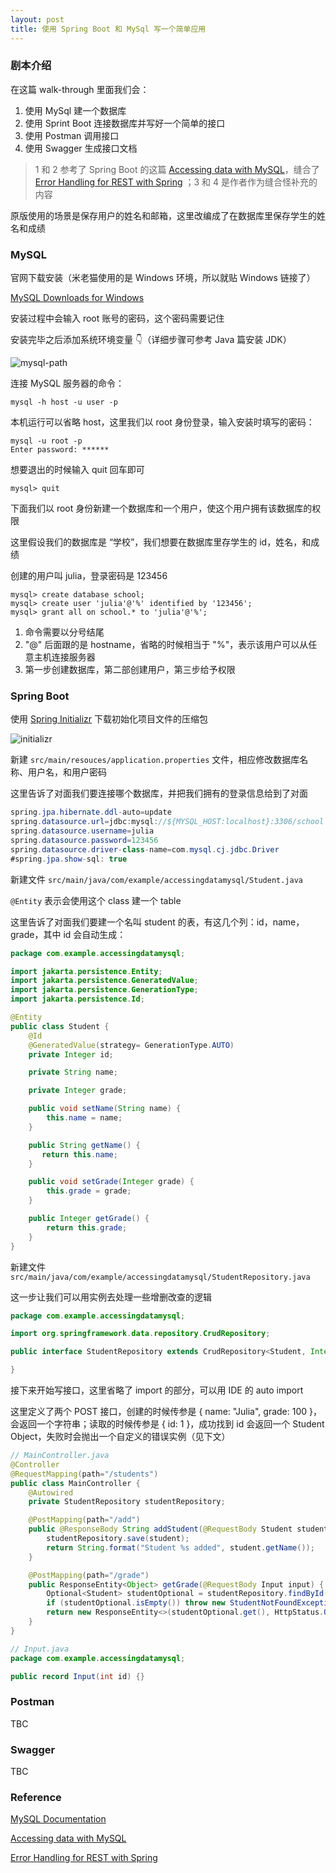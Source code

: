 ```yaml
---
layout: post
title: 使用 Spring Boot 和 MySql 写一个简单应用
---
```

### 剧本介绍
在这篇 walk-through 里面我们会：
1. 使用 MySql 建一个数据库
2. 使用 Sprint Boot 连接数据库并写好一个简单的接口
3. 使用 Postman 调用接口
4. 使用 Swagger 生成接口文档

> 1 和 2 参考了 Spring Boot 的这篇 [Accessing data with MySQL]，缝合了 [Error Handling for REST with Spring] ；3 和 4 是作者作为缝合怪补充的内容

原版使用的场景是保存用户的姓名和邮箱，这里改编成了在数据库里保存学生的姓名和成绩

### MySQL
官网下载安装（米老猫使用的是 Windows 环境，所以就贴 Windows 链接了）

[MySQL Downloads for Windows]

安装过程中会输入 root 账号的密码，这个密码需要记住

安装完毕之后添加系统环境变量 👇（详细步骤可参考 Java 篇安装 JDK）

![mysql-path](/assets/get-grade/mysql-path.png)

连接 MySQL 服务器的命令：

```shell
mysql -h host -u user -p
```

本机运行可以省略 host，这里我们以 root 身份登录，输入安装时填写的密码：

```shell
mysql -u root -p
Enter password: ******
```

想要退出的时候输入 quit 回车即可

```shell
mysql> quit
```

下面我们以 root 身份新建一个数据库和一个用户，使这个用户拥有该数据库的权限

这里假设我们的数据库是 “学校”，我们想要在数据库里存学生的 id，姓名，和成绩

创建的用户叫 julia，登录密码是 123456

```shell
mysql> create database school;
mysql> create user 'julia'@'%' identified by '123456';
mysql> grant all on school.* to 'julia'@'%';
```

1. 命令需要以分号结尾
2. "@" 后面跟的是 hostname，省略的时候相当于 "%"，表示该用户可以从任意主机连接服务器
3. 第一步创建数据库，第二部创建用户，第三步给予权限

### Spring Boot
使用 [Spring Initializr] 下载初始化项目文件的压缩包

![initializr](/assets/get-grade/initializr.png)

新建 `src/main/resouces/application.properties` 文件，相应修改数据库名称、用户名，和用户密码

这里告诉了对面我们要连接哪个数据库，并把我们拥有的登录信息给到了对面

```java
spring.jpa.hibernate.ddl-auto=update
spring.datasource.url=jdbc:mysql://${MYSQL_HOST:localhost}:3306/school
spring.datasource.username=julia
spring.datasource.password=123456
spring.datasource.driver-class-name=com.mysql.cj.jdbc.Driver
#spring.jpa.show-sql: true
```
新建文件 `src/main/java/com/example/accessingdatamysql/Student.java`

`@Entity` 表示会使用这个 class 建一个 table

这里告诉了对面我们要建一个名叫 student 的表，有这几个列：id，name，grade，其中 id 会自动生成：

```java
package com.example.accessingdatamysql;

import jakarta.persistence.Entity;
import jakarta.persistence.GeneratedValue;
import jakarta.persistence.GenerationType;
import jakarta.persistence.Id;

@Entity
public class Student {
    @Id
    @GeneratedValue(strategy= GenerationType.AUTO)
    private Integer id;

    private String name;

    private Integer grade;

    public void setName(String name) {
        this.name = name;
    }

    public String getName() {
       return this.name;
    }

    public void setGrade(Integer grade) {
        this.grade = grade;
    }

    public Integer getGrade() {
        return this.grade;
    }
}
```
新建文件 `src/main/java/com/example/accessingdatamysql/StudentRepository.java`

这一步让我们可以用实例去处理一些增删改查的逻辑

```java
package com.example.accessingdatamysql;

import org.springframework.data.repository.CrudRepository;

public interface StudentRepository extends CrudRepository<Student, Integer> {

}
```

接下来开始写接口，这里省略了 import 的部分，可以用 IDE 的 auto import

这里定义了两个 POST 接口，创建的时候传参是 { name: "Julia", grade: 100 }，会返回一个字符串；读取的时候传参是 { id: 1 }，成功找到 id 会返回一个 Student Object，失败时会抛出一个自定义的错误实例（见下文）

```java
// MainController.java
@Controller
@RequestMapping(path="/students")
public class MainController {
    @Autowired
    private StudentRepository studentRepository;

    @PostMapping(path="/add")
    public @ResponseBody String addStudent(@RequestBody Student student) {
        studentRepository.save(student);
        return String.format("Student %s added", student.getName());
    }

    @PostMapping(path="/grade")
    public ResponseEntity<Object> getGrade(@RequestBody Input input) {
        Optional<Student> studentOptional = studentRepository.findById(input.id());
        if (studentOptional.isEmpty()) throw new StudentNotFoundException();
        return new ResponseEntity<>(studentOptional.get(), HttpStatus.OK);
    }
}
```

```java
// Input.java
package com.example.accessingdatamysql;

public record Input(int id) {}
```


### Postman
TBC

### Swagger
TBC

### Reference
[MySQL Documentation]

[Accessing data with MySQL]

[Error Handling for REST with Spring]

[MySQL Documentation]: https://dev.mysql.com/doc/
[MySQL Downloads for Windows]: https://dev.mysql.com/downloads/installer/
[Error Handling for REST with Spring]: https://www.baeldung.com/exception-handling-for-rest-with-spring
[Spring Initializr]: https://start.spring.io/#!type=maven-project&language=java&platformVersion=3.1.0&packaging=jar&jvmVersion=17&groupId=com.example&artifactId=accessing-data-mysql&name=accessing-data-mysql&description=Demo%20project%20for%20Spring%20Boot&packageName=com.example.accessing-data-mysql&dependencies=web,data-jpa,mysql
[Accessing data with MySQL]: https://spring.io/guides/gs/accessing-data-mysql/
